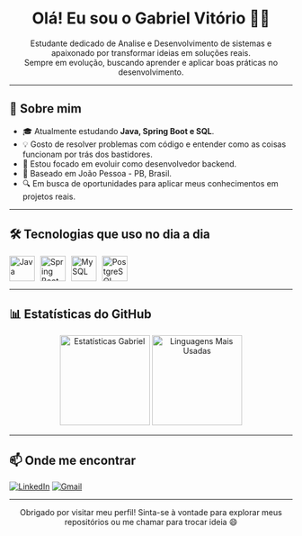 <h1 align="center">Olá! Eu sou o Gabriel Vitório 👨‍💻</h1>

<p align="center">
  Estudante dedicado de Analise e Desenvolvimento de sistemas e apaixonado por transformar ideias em soluções reais.
  <br>
  Sempre em evolução, buscando aprender e aplicar boas práticas no desenvolvimento.
</p>

---

## 🚀 Sobre mim

- 🎓 Atualmente estudando **Java, Spring Boot e SQL**.
- 💡 Gosto de resolver problemas com código e entender como as coisas funcionam por trás dos bastidores.
- 🌱 Estou focado em evoluir como desenvolvedor backend.
- 📍 Baseado em João Pessoa - PB, Brasil.
- 🔍 Em busca de oportunidades para aplicar meus conhecimentos em projetos reais.

---

## 🛠️ Tecnologias que uso no dia a dia

<div style="display: flex; gap: 10px;">
  <img src="https://cdn.jsdelivr.net/gh/devicons/devicon/icons/java/java-original.svg" width="45px" title="Java"/>
  <img src="https://cdn.jsdelivr.net/gh/devicons/devicon/icons/spring/spring-original.svg" width="45px" title="Spring Boot"/>
  <img src="https://cdn.jsdelivr.net/gh/devicons/devicon/icons/mysql/mysql-original.svg" width="45px" title="MySQL"/>
  <img src="https://cdn.jsdelivr.net/gh/devicons/devicon/icons/postgresql/postgresql-original.svg" width="45px" title="PostgreSQL"/>
  
</div>

---

## 📊 Estatísticas do GitHub

<div align="center">
  <img height="160px" src="https://github-readme-stats.vercel.app/api?username=Gabrielvitori&show_icons=true&theme=tokyonight&hide_rank=true&hide=prs,issues" alt="Estatísticas Gabriel">
  <img height="160px" src="https://github-readme-stats.vercel.app/api/top-langs/?username=Gabrielvitori&layout=compact&theme=tokyonight&hide_progress=true" alt="Linguagens Mais Usadas">
</div>

---

## 📫 Onde me encontrar

[![LinkedIn](https://img.shields.io/badge/LinkedIn-0A66C2?style=for-the-badge&logo=linkedin&logoColor=white)](https://linkedin.com/in/gabriel-vitorio-b80b5b273)
[![Gmail](https://img.shields.io/badge/Gmail-EA4335?style=for-the-badge&logo=gmail&logoColor=white)](mailto:gvitorio052@gmail.com)


---

<p align="center">
  Obrigado por visitar meu perfil! Sinta-se à vontade para explorar meus repositórios ou me chamar para trocar ideia 😄
</p>

